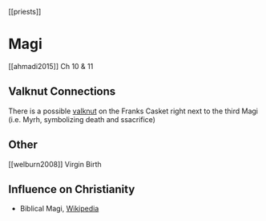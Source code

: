 [[priests]]
# Magi
[[ahmadi2015]] Ch 10 & 11
## Valknut Connections
There is a possible [valknut](valknut.md) on the Franks Casket right next to the third Magi (i.e. Myrh, symbolizing death and ssacrifice)

## Other
[[welburn2008]] Virgin Birth

## Influence on Christianity
- Biblical Magi, [Wikipedia](https://en.wikipedia.org/wiki/Biblical-Magi)